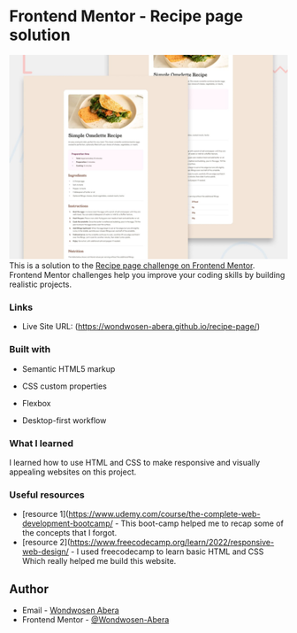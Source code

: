 # Frontend Mentor - Recipe page solution
![Design preview for the Recipe page coding challenge](./design/desktop-preview.jpg)
This is a solution to the [Recipe page challenge on Frontend Mentor](https://www.frontendmentor.io/challenges/recipe-page-KiTsR8QQKm). Frontend Mentor challenges help you improve your coding skills by building realistic projects. 

### Links

- Live Site URL: (https://wondwosen-abera.github.io/recipe-page/)



### Built with

- Semantic HTML5 markup
- CSS custom properties
- Flexbox

- Desktop-first workflow



### What I learned
I learned how to use HTML and CSS to make responsive and visually appealing websites on this project.



### Useful resources

- [resource 1](https://www.udemy.com/course/the-complete-web-development-bootcamp/ - This boot-camp helped me to recap some of the concepts that I forgot. 
- [resource 2](https://www.freecodecamp.org/learn/2022/responsive-web-design/ - I used freecodecamp to learn basic HTML and CSS Which really helped me build this website.



## Author

- Email - [Wondwosen Abera](wondwosenabe93@gmail.com)
- Frontend Mentor - [@Wondwosen-Abera](https://www.frontendmentor.io/profile/Wondwosen-Abera)



